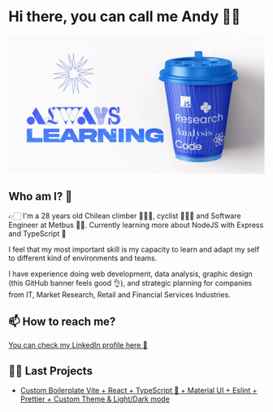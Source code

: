 # Hi there, you can call me Andy 👋😄

![Banner_GitHub](https://github.com/andres-espinoza/andres-espinoza/blob/main/Banner_GitHub.webp)

## Who am I? 🤔

👉🏻 I'm a 28 years old Chilean climber 🧗🏻‍♂️, cyclist 🚴🏻‍♂️ and Software Engineer at Metbus 🐱‍💻.
Currently learning more about NodeJS with Express and TypeScript 💙
   
I feel that my most important skill is my capacity to learn and adapt my self to different kind of environments and teams.    
     
I have experience doing web development, data analysis, graphic design (this GitHub banner feels good 👌), and strategic planning for companies from IT, Market Research, Retail and Financial Services Industries.       

## 📫 How to reach me?

[You can check my LinkedIn profile here 🦄](https://www.linkedin.com/in/andres-espinoza-delgado-fullstack-developer-typescript-react-nodejs-express-mongodb/)

## 👩‍💻 Last Projects

- [Custom Boilerplate Vite + React + TypeScript 💙 + Material UI + Eslint + Prettier + Custom Theme & Light/Dark mode](https://github.com/andres-espinoza/template-vite-react-typescript-mui-eslint-prettier-custom-theme)
